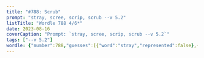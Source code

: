 ```yaml
---
title: "#788: Scrub"
prompt: "stray, scree, scrip, scrub --v 5.2"
listTitle: "Wordle 788 4/6*"
date: 2023-08-16
coverCaption: "Prompt: `stray, scree, scrip, scrub --v 5.2`"
tags: ["--v 5.2"]
wordle: {"number":788,"guesses":[{"word":"stray","represented":false},{"word":"scree","represented":true},{"word":"scrip","represented":false},{"word":"scrub","represented":true}],"yes_count":2}
---
```

